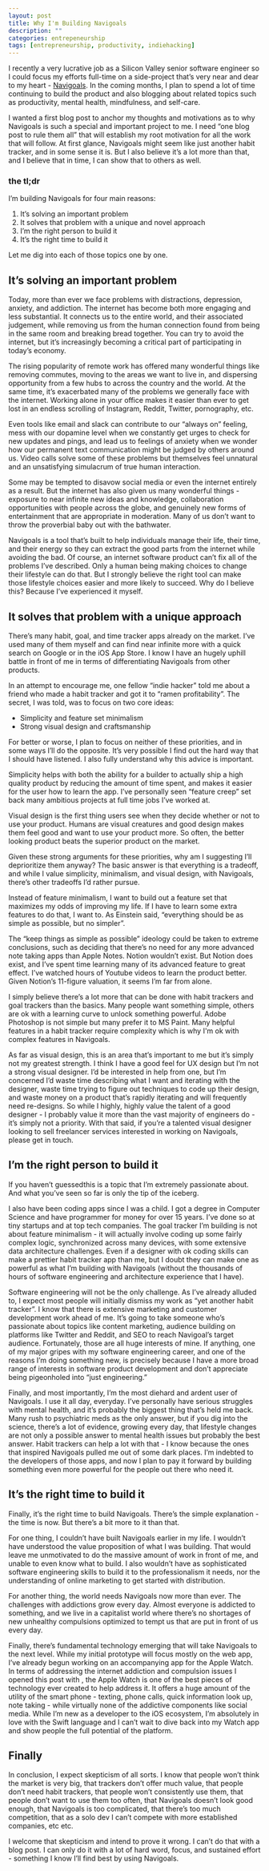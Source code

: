 ```yaml
---
layout: post
title: Why I'm Building Navigoals
description: ""
categories: entrepeneurship
tags: [entrepreneurship, productivity, indiehacking]
---
```


I recently a very lucrative job as a  Silicon Valley senior software engineer so I could focus my efforts full-time on a side-project that’s very near and dear to my heart - [Navigoals](https://navigoals.com). In the coming months, I plan to spend a lot of time continuing to build the product and also blogging about related topics such as productivity, mental health, mindfulness, and self-care.

I wanted a first blog post to anchor my thoughts and motivations as to why Navigoals is such a special and important project to me. I need “one blog post to rule them all” that will establish my root motivation for all the work that will follow. At first glance, Navigoals might seem like just another habit tracker, and in some sense it is. But I also believe it’s a lot more than that, and I believe that in time, I can show that to others as well.

### the tl;dr

I’m building Navigoals for four main reasons:

1. It’s solving an important problem
2. It solves  that problem with a unique and novel approach
3. I’m the right person to build it
4. It’s the right time to build it

Let me dig into each of those topics one by one.

## It’s solving an important problem

Today, more than ever we face problems with distractions, depression, anxiety, and addiction. The internet has become both more engaging and less substantial. It connects us to the entire world, and their associated judgement, while removing us from the human connection found from being in the same room and breaking bread together. You can try to avoid the internet, but it’s increasingly becoming a critical part of participating in today’s economy.

The rising popularity of remote work has offered many wonderful things like removing commutes, moving to the areas we want to live in, and dispersing opportunity from a few hubs to across the country and the world. At the same time, it’s exacerbated many of the problems we generally face with the internet. Working alone in your office makes it easier than ever to get lost in an endless scrolling of Instagram, Reddit, Twitter, pornography, etc. 

Even tools like email and slack can contribute to our “always on” feeling, mess with our dopamine level when we constantly get urges to check for new updates and pings, and lead us to feelings of anxiety when we wonder how our permanent text communication might be judged by others around us. Video calls solve some of these problems but themselves feel unnatural and an unsatisfying simulacrum of true human interaction. 

Some may be tempted to disavow social media or even the internet entirely as a result. But the internet has also given us many wonderful things - exposure to near infinite new ideas and knowledge, collaboration opportunities with people across the globe, and genuinely new forms of entertainment that are appropriate in moderation. Many of us don’t want to throw the proverbial baby out with the bathwater.

Navigoals is a tool that’s built to help individuals manage their life, their time, and their energy so they can extract the good parts from the internet while avoiding the bad. Of course, an internet software product can’t fix all of the problems I’ve described. Only a human being making choices to change their lifestyle can do that. But I strongly believe the right tool can make those lifestyle choices easier and more likely to succeed. Why do I believe this? Because I’ve experienced it myself.

## It solves that problem with a unique approach

There’s many habit, goal, and time tracker apps already on the market. I’ve used many of them myself and can find near infinite more with a quick search on Google or in the iOS App Store. I know I have an hugely uphill battle in front of me in terms of differentiating Navigoals from other products.

In an attempt to encourage me, one fellow “indie hacker” told me about a friend who made a habit tracker and got it to “ramen profitability”. The secret, I was told, was to focus on two core ideas:

- Simplicity and feature set minimalism
- Strong visual design and craftsmanship

For better or worse, I plan to focus on neither of these priorities, and in some ways I’ll do the opposite. It’s very possible I find out the hard way that I should have listened. I also fully understand why this advice is important. 

Simplicity helps with both the ability for a builder to actually ship a high quality product by reducing the amount of time spent, and makes it easier for the user how to learn the app. I’ve personally seen “feature creep” set back many ambitious projects at full time jobs I’ve worked at. 

Visual design is the first thing users see when they decide whether or not to use your product. Humans are visual creatures and good design makes them feel good and want to use your product more. So often, the better looking product beats the superior product on the market.

Given these strong arguments for these priorities, why am I suggesting I’ll deprioritize them anyway? The basic answer is that everything is a tradeoff, and while I value simplicity, minimalism, and visual design, with Navigoals, there’s other tradeoffs I’d rather pursue. 

Instead of feature minimalism, I want to build out a feature set that maximizes my odds of improving my life. If I have to learn some extra features to do that, I want to. As Einstein said, “everything should be as simple as possible, but no simpler”.

The “keep things as simple as possible” ideology could be taken to extreme conclusions, such as deciding that there’s no need for any more advanced note taking apps than Apple Notes. Notion wouldn’t exist. But Notion does exist, and I’ve spent time learning many of its advanced feature to great effect.  I’ve watched hours of Youtube videos to learn the product better. Given Notion’s 11-figure valuation, it seems I’m far from alone.

I simply believe there’s a lot more that can be done with habit trackers and goal trackers than the basics. Many people want something simple, others are ok 
with a learning curve to unlock something powerful. Adobe Photoshop is not simple but many prefer it to MS Paint. Many helpful features in a habit tracker require complexity which is why I'm ok with complex features in Navigoals.

As far as visual design, this is an area that’s important to me but it’s simply not my greatest strength. I think I have a good feel for UX design but I’m not a strong visual designer. I’d be interested in help from one, but I’m concerned I’d waste time describing what I want and iterating with the designer, waste time trying to figure out techniques to code up their design, and waste money on a product that’s rapidly iterating and will frequently need re-designs. So while I highly, highly value the talent of a good designer - I probably value it more than the vast majority of engineers do - it’s simply not a priority. With that said, if you’re a talented visual designer looking to sell freelancer services interested in working on Navigoals, please get in touch.

## I’m the right person to build it

If you haven’t guessedthis is a topic that I’m extremely passionate about. And what you’ve seen so far is only the tip of the iceberg. 

I also have been coding apps since I was a child. I got a degree in Computer Science and have programmer for money for over 15 years. I’ve done so at tiny startups and at top tech companies. The goal tracker I’m building is not about feature minimalism - it will actually involve coding up some fairly complex logic, synchronized across many devices, with some extensive data architecture challenges. Even if a designer with ok coding skills can make a prettier habit tracker app than me, but I doubt they can make one as powerful as what I’m building with Navigoals (without the thousands of hours of software engineering and architecture experience that I have).

Software engineering will not be the only challenge. As I’ve already alluded to, I expect most people will initially dismiss my work as “yet another habit tracker”. I know that there is extensive marketing and customer development work ahead of me. It’s going to take someone who’s passionate about topics like content marketing, audience building on platforms like Twitter and Reddit, and SEO to reach Navigoal’s target audience. Fortunately, those are all huge interests of mine. If anything, one of my major gripes with my software engineering career, and one of the reasons I’m doing something new, is precisely because I have a more broad range of interests in software product development and don’t appreciate being pigeonholed into “just engineering.”

Finally, and most importantly, I’m the most diehard and ardent user of Navigoals. I use it all day, everyday. I’ve personally have serious struggles with mental health, and it’s probably the biggest thing that’s held me back. Many rush to psychiatric meds as the only answer, but if you dig into the science, there’s a lot of evidence, growing every day, that lifestyle changes are not only a possible answer to mental health issues but probably the best answer. Habit trackers can help a lot with that - I know because the ones that inspired Navigoals pulled me out of some dark places. I’m indebted to the developers of those apps, and now I plan to pay it forward by building something even more powerful for the people out there who need it.

## It’s the right time to build it

Finally, it’s the right time to build Navigoals. There’s the simple explanation - the time is now. But there’s a bit more to it than that.

For one thing, I couldn’t have built Navigoals earlier in my life. I wouldn’t have understood the value proposition of what I was building. That would leave me unmotivated to do the massive amount of work in front of me, and unable to even know what to build. I also wouldn’t have as sophisticated software engineering skills to build it to the professionalism it needs, nor the understanding of online marketing to get started with distribution.

For another thing, the world needs Navigoals now more than ever. The challenges with addictions grow every day. Almost everyone is addicted to something, and we live in a capitalist world where there’s no shortages of new unhealthy compulsions optimized to tempt us that are put in front of us every day. 

Finally, there’s fundamental technology emerging that will take Navigoals to the next level. While my initial prototype will focus mostly on the web app, I’ve already begun working on an accompanying app for the Apple Watch. In terms of addressing the internet addiction and compulsion issues I opened this post with , the Apple Watch is one of the best pieces of technology ever created to help address it. It offers a huge amount of the utility of the smart phone - texting, phone calls, quick information look up, note taking - while virtually none of the addictive components like social media. While I’m new as a developer to the iOS ecosystem, I’m absolutely in love with the Swift language and I can’t wait to dive back into my Watch app and show people the full potential of the platform.

## Finally

In conclusion, I expect skepticism of all sorts. I know that people won’t think the market is very big, that trackers don’t offer much value, that people don’t need habit trackers, that people won’t consistently use them, that people don’t want to use them too often, that Navigoals doesn’t look good enough, that Navigoals is too complicated, that there’s too much competition, that as a solo dev I can’t compete with more established companies, etc etc. 

I welcome that skepticism and intend to prove it wrong. I can’t do that with a blog post. I can only do it with a lot of hard word, focus, and sustained effort - something I know I’ll find best by using Navigoals.